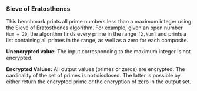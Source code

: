 ### Sieve of Eratosthenes
This benchmark prints all prime numbers less than a maximum integer using the Sieve of Eratosthenes algorithm. For example, given an open number ```Num = 20```, the algorithm finds every prime in the range `[2,Num]` and prints a list containing all primes in the range, as well as a zero for each composite.

**Unencrypted value:** The input corresponding to the maximum integer is not encrypted.

**Encrypted Values:** All output values (primes or zeros) are encrypted. The cardinality of the set of primes is not disclosed. The latter is possible by either return the encrypted prime or the encryption of zero in the output set.

